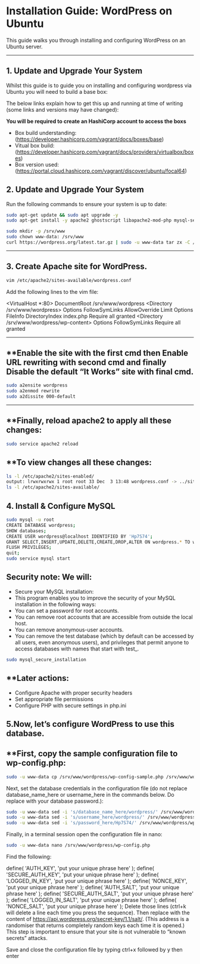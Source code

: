 # Installation Guide: WordPress on Ubuntu

This guide walks you through installing and configuring WordPress on an Ubuntu server.

---

## **1. Update and Upgrade Your System**
Whilst this guide is to guide you on installing and configuring wordpress via Ubuntu you will need to build a base box:

The below links explain how to get this up and running at time of writing (some links and versions may have changed):

**You will be required to create an HashiCorp account to access the boxs**

- Box build understanding: (https://developer.hashicorp.com/vagrant/docs/boxes/base)
- Vitual box build: (https://developer.hashicorp.com/vagrant/docs/providers/virtualbox/boxes)
- Box version used: (https://portal.cloud.hashicorp.com/vagrant/discover/ubuntu/focal64)

## **2. Update and Upgrade Your System**
Run the following commands to ensure your system is up to date:

```bash
sudo apt-get update && sudo apt upgrade -y
sudo apt-get install -y apache2 ghostscript libapache2-mod-php mysql-server php php-bcmath php-curl php-imagick php-intl php-json php-mbstring php-mysql php-xml php-zip

sudo mkdir -p /srv/www
sudo chown www-data: /srv/www
curl https://wordpress.org/latest.tar.gz | sudo -u www-data tar zx -C /srv/www
```
---

## **3. Create Apache site for WordPress.**
```bash
vim /etc/apache2/sites-available/wordpress.conf 
```
Add the following lines to the vim file:

<VirtualHost *:80>
    DocumentRoot /srv/www/wordpress
    <Directory /srv/www/wordpress>
        Options FollowSymLinks
        AllowOverride Limit Options FileInfo
        DirectoryIndex index.php
        Require all granted
    </Directory>
    <Directory /srv/www/wordpress/wp-content>
        Options FollowSymLinks
        Require all granted
    </Directory>
</VirtualHost>

---

## **Enable the site with the first cmd then Enable URL rewriting with second cmd and finally Disable the default “It Works” site with final cmd.
```bash
sudo a2ensite wordpress
sudo a2enmod rewrite
sudo a2dissite 000-default
```
---
## **Finally, reload apache2 to apply all these changes:
```bash
sudo service apache2 reload
```
## **To view changes all these changes:
```bash
ls -l /etc/apache2/sites-enabled/
output: lrwxrwxrwx 1 root root 33 Dec  3 13:48 wordpress.conf -> ../sites-available/wordpress.conf
ls -l /etc/apache2/sites-available/
```
## **4. Install & Configure MySQL**
```bash
sudo mysql -u root
CREATE DATABASE wordpress;
SHOW databases;
CREATE USER wordpress@localhost IDENTIFIED BY 'Hp7S74';
GRANT SELECT,INSERT,UPDATE,DELETE,CREATE,DROP,ALTER ON wordpress.* TO wordpress@localhost;
FLUSH PRIVILEGES;
quit;
sudo service mysql start
```

## **Security note: We will:**
- Secure your MySQL installation: 
- This program enables you to improve the security of your MySQL installation in the following ways:
- You can set a password for root accounts.
- You can remove root accounts that are accessible from outside the local host.
- You can remove anonymous-user accounts.
- You can remove the test database (which by default can be accessed by all users, even anonymous users), and privileges that permit anyone to access databases with names that start with test_.
```bash
sudo mysql_secure_installation
```
## **Later actions:
- Configure Apache with proper security headers
- Set appropriate file permissions
- Configure PHP with secure settings in php.ini

## **5.Now, let’s configure WordPress to use this database.**
## **First, copy the sample configuration file to wp-config.php:
```bash
sudo -u www-data cp /srv/www/wordpress/wp-config-sample.php /srv/www/wordpress/wp-config.php
```
Next, set the database credentials in the configuration file (do not replace database_name_here or username_here in the commands below. Do replace <your-password> with your database password.):
```bash
sudo -u www-data sed -i 's/database_name_here/wordpress/' /srv/www/wordpress/wp-config.php
sudo -u www-data sed -i 's/username_here/wordpress/' /srv/www/wordpress/wp-config.php
sudo -u www-data sed -i 's/password_here/Hp7S74/' /srv/www/wordpress/wp-config.php
```
Finally, in a terminal session open the configuration file in nano:
```bash
sudo -u www-data nano /srv/www/wordpress/wp-config.php
```
Find the following:

define( 'AUTH_KEY',         'put your unique phrase here' );
define( 'SECURE_AUTH_KEY',  'put your unique phrase here' );
define( 'LOGGED_IN_KEY',    'put your unique phrase here' );
define( 'NONCE_KEY',        'put your unique phrase here' );
define( 'AUTH_SALT',        'put your unique phrase here' );
define( 'SECURE_AUTH_SALT', 'put your unique phrase here' );
define( 'LOGGED_IN_SALT',   'put your unique phrase here' );
define( 'NONCE_SALT',       'put your unique phrase here' );
Delete those lines (ctrl+k will delete a line each time you press the sequence). Then replace with the content of https://api.wordpress.org/secret-key/1.1/salt/. (This address is a randomiser that returns completely random keys each time it is opened.) This step is important to ensure that your site is not vulnerable to “known secrets” attacks.

Save and close the configuration file by typing ctrl+x followed by y then enter
